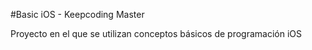 #Basic iOS - Keepcoding Master

Proyecto en el que se utilizan conceptos básicos de programación iOS
